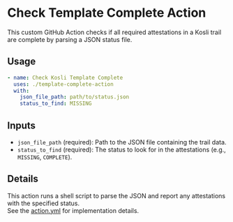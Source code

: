 # Check Template Complete Action

This custom GitHub Action checks if all required attestations in a Kosli trail are complete by parsing a JSON status file.

## Usage

```yaml
- name: Check Kosli Template Complete
  uses: ./template-complete-action
  with:
    json_file_path: path/to/status.json
    status_to_find: MISSING
```

## Inputs

- `json_file_path` (required): Path to the JSON file containing the trail data.
- `status_to_find` (required): The status to look for in the attestations (e.g., `MISSING`, `COMPLETE`).

## Details

This action runs a shell script to parse the JSON and report any attestations with the specified status.  
See the [action.yml](./action.yml) for implementation details.
